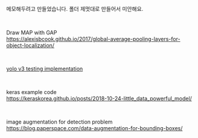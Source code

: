 메모해두려고 만들었습니다. 폴더 제멋대로 만들어서 미안해요.

<br>

Draw MAP with GAP <br>
https://alexisbcook.github.io/2017/global-average-pooling-layers-for-object-localization/

<br>

[yolo v3 testing implementation](https://machinelearningmastery.com/how-to-perform-object-detection-with-yolov3-in-keras/)

<br>

keras example code <br>
https://keraskorea.github.io/posts/2018-10-24-little_data_powerful_model/

<br>

image augmentation for detection problem <br>
https://blog.paperspace.com/data-augmentation-for-bounding-boxes/

<br>
